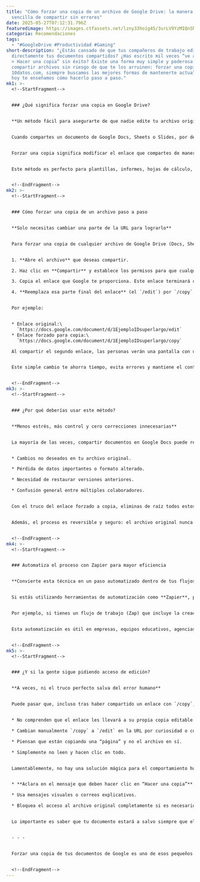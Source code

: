 ```yaml
---
title: "Cómo forzar una copia de un archivo de Google Drive: la manera más
  sencilla de compartir sin errores"
date: 2025-05-27T07:12:31.796Z
featuredimage: https://images.ctfassets.net/lzny33ho1g45/3urLV9YzMIQnSNGDnmNP3z/77d6ae61c54788d0c87d7136953698b7/google-drive.jpg?w=1520&fm=avif&q=31&fit=thumb&h=760
categoria: Recomendaciones
tags:
  - "#GoogleDrive #Productividad #Gaming"
short-description: "¿Estás cansado de que tus compañeros de trabajo editen
  directamente tus documentos compartidos? ¿Has escrito mil veces “ve a Archivo
  > Hacer una copia” sin éxito? Existe una forma muy simple y poderosa de
  compartir archivos sin riesgo de que te los arruinen: forzar una copia. En
  10datos.com, siempre buscamos las mejores formas de mantenerte actualizado y
  hoy te enseñamos cómo hacerlo paso a paso."
mk1: >-
  <!--StartFragment-->


  ### ¿Qué significa forzar una copia en Google Drive?


  **Un método fácil para asegurarte de que nadie edite tu archivo original**


  Cuando compartes un documento de Google Docs, Sheets o Slides, por defecto las personas pueden verlo o comentarlo, pero también pueden entrar al menú y hacer clic en *Archivo > Hacer una copia*. Sin embargo, esto requiere que entiendan qué deben hacer, y no siempre lo hacen.


  Forzar una copia significa modificar el enlace que compartes de manera que, al abrirlo, la única opción que vea el usuario sea hacer una copia del archivo en su propio Google Drive. De esta manera, proteges tu documento original y garantizas que cada persona trabaje desde su propia versión.


  Este método es perfecto para plantillas, informes, hojas de cálculo, presentaciones o cualquier otro archivo que quieras distribuir sin complicaciones.


  <!--EndFragment-->
mk2: >-
  <!--StartFragment-->


  ### Cómo forzar una copia de un archivo paso a paso


  **Solo necesitas cambiar una parte de la URL para lograrlo**


  Para forzar una copia de cualquier archivo de Google Drive (Docs, Sheets, Slides), sigue estos sencillos pasos:


  1. **Abre el archivo** que deseas compartir.

  2. Haz clic en **Compartir** y establece los permisos para que cualquier persona con el enlace tenga acceso como **Visualizador** o **Comentador**, no como Editor.

  3. Copia el enlace que Google te proporciona. Este enlace terminará con `/edit`.

  4. **Reemplaza esa parte final del enlace** (el `/edit`) por `/copy`.


  Por ejemplo:


  * Enlace original:\
    `https://docs.google.com/document/d/1EjemploIDsuperlargo/edit`
  * Enlace forzado para copia:\
    `https://docs.google.com/document/d/1EjemploIDsuperlargo/copy`

  Al compartir el segundo enlace, las personas verán una pantalla con un botón que dice **“Hacer una copia”**. No podrán acceder al documento original y estarán obligadas a duplicarlo en su propia cuenta para trabajar con él.


  Este simple cambio te ahorra tiempo, evita errores y mantiene el control total de tu archivo.


  <!--EndFragment-->
mk3: >-
  <!--StartFragment-->


  ### ¿Por qué deberías usar este método?


  **Menos estrés, más control y cero correcciones innecesarias**


  La mayoría de las veces, compartir documentos en Google Docs puede resultar en caos si las personas no entienden que deben hacer una copia antes de empezar a editar. Esto puede llevar a:


  * Cambios no deseados en tu archivo original.

  * Pérdida de datos importantes o formato alterado.

  * Necesidad de restaurar versiones anteriores.

  * Confusión general entre múltiples colaboradores.


  Con el truco del enlace forzado a copia, eliminas de raíz todos estos problemas. Es ideal si trabajas con formularios, plantillas de presupuesto, agendas, informes colaborativos, presentaciones o cualquier tipo de documento que quieras mantener intacto.


  Además, el proceso es reversible y seguro: el archivo original nunca está en riesgo porque los usuarios no pueden ni siquiera visualizarlo en modo edición.


  <!--EndFragment-->
mk4: >-
  <!--StartFragment-->


  ### Automatiza el proceso con Zapier para mayor eficiencia


  **Convierte esta técnica en un paso automatizado dentro de tus flujos de trabajo**


  Si estás utilizando herramientas de automatización como **Zapier**, puedes ir un paso más allá y hacer que la generación de enlaces forzados a copia ocurra automáticamente dentro de tus procesos digitales.


  Por ejemplo, si tienes un flujo de trabajo (Zap) que incluye la creación de documentos en Google Drive, puedes añadir un paso con el **módulo de “Formatter”** para reemplazar el final del enlace (`/edit`) por `/copy` automáticamente. Así, cualquier enlace enviado por email, SMS o mensaje directo ya estará preparado para forzar la copia.


  Esta automatización es útil en empresas, equipos educativos, agencias de marketing y cualquier grupo que comparta documentos frecuentemente. Elimina errores humanos y acelera la distribución de recursos de manera profesional.


  <!--EndFragment-->
mk5: >-
  <!--StartFragment-->


  ### ¿Y si la gente sigue pidiendo acceso de edición?


  **A veces, ni el truco perfecto salva del error humano**


  Puede pasar que, incluso tras haber compartido un enlace con `/copy`, algunas personas insistan en solicitar acceso de edición. ¿Por qué sucede esto? Las posibles razones incluyen:


  * No comprenden que el enlace les llevará a su propia copia editable.

  * Cambian manualmente `/copy` a `/edit` en la URL por curiosidad o confusión.

  * Piensan que están copiando una “página” y no el archivo en sí.

  * Simplemente no leen y hacen clic en todo.


  Lamentablemente, no hay una solución mágica para el comportamiento humano, pero hay formas de reducir estos errores. Por ejemplo:


  * **Aclara en el mensaje que deben hacer clic en “Hacer una copia”**.

  * Usa mensajes visuales o correos explicativos.

  * Bloquea el acceso al archivo original completamente si es necesario.


  Lo importante es saber que tu documento estará a salvo siempre que el enlace original no tenga permisos de edición y que solo se comparta con la terminación `/copy`.


  - - -


  Forzar una copia de tus documentos de Google es uno de esos pequeños trucos que pueden tener un gran impacto en tu productividad y tranquilidad. Ya no tendrás que preocuparte por archivos modificados por error, ni repetir instrucciones básicas a cada nuevo colaborador. En 10datos.com te recomendamos aprovechar esta función como parte de una estrategia más amplia de organización y automatización digital. Un detalle sencillo que marca una gran diferencia en tu día a día.


  <!--EndFragment-->
---
```

